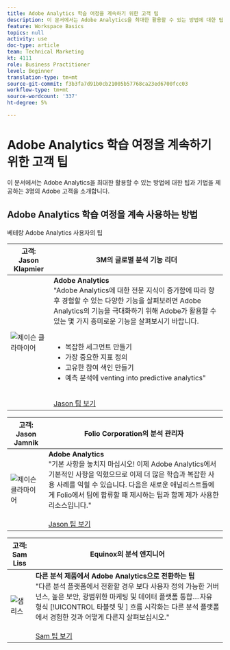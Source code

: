 ```yaml
---
title: Adobe Analytics 학습 여정을 계속하기 위한 고객 팁
description: 이 문서에서는 Adobe Analytics을 최대한 활용할 수 있는 방법에 대한 팁과 기법을 제공하는 3명의 Adobe 고객을 소개합니다.
feature: Workspace Basics
topics: null
activity: use
doc-type: article
team: Technical Marketing
kt: 4111
role: Business Practitioner
level: Beginner
translation-type: tm+mt
source-git-commit: f3b3fa7d91b0cb21005b57768ca23ed6700fcc03
workflow-type: tm+mt
source-wordcount: '337'
ht-degree: 5%

---
```



# Adobe Analytics 학습 여정을 계속하기 위한 고객 팁

이 문서에서는 Adobe Analytics을 최대한 활용할 수 있는 방법에 대한 팁과 기법을 제공하는 3명의 Adobe 고객을 소개합니다.

## Adobe Analytics 학습 여정을 계속 사용하는 방법

베테랑 Adobe Analytics 사용자의 팁

| 고객:<br>Jason Klapmier | 3M의 글로벌 분석 기능 리더 |
|------------|------------|
| ![제이슨 클라마이어](assets/jasonklapmeier.jpg) | **Adobe Analytics** <br> &quot;Adobe Analytics에 대한 전문 지식이 증가함에 따라 향후 경험할 수 있는 다양한 기능을 살펴보려면 Adobe Analytics의 기능을 극대화하기 위해 Adobe가 활용할 수 있는 몇 가지 흥미로운 기능을 살펴보시기 바랍니다.  <br><br><ul><li>복잡한 세그먼트 만들기</li><li>가장 중요한 지표 정의</li><li>고유한 참여 색인 만들기</li><li>예측 분석에 venting into predictive analytics&quot;</li></ul><br>[Jason 팁 보기](https://experienceleaguecommunities.adobe.com/t5/Adobe-Analytics-Discussions/Incredible-Things-You-Can-Do-in-Adobe-Analytics/td-p/354333) |

| 고객:<br>Jason Jamnik | Folio Corporation의 분석 관리자 |
|------------|------------|
| ![제이슨 클라마이어](assets/jasonjamnik.jpg) | **Adobe Analytics** <br>  &quot;기본 사항을 놓치지 마십시오! 이제 Adobe Analytics에서 기본적인 사항을 익혔으므로 이제 더 많은 학습과 복잡한 사용 사례를 익힐 수 있습니다. 다음은 새로운 애널리스트들에게 Folio에서 팀에 합류할 때 제시하는 팁과 함께 제가 사용한 리소스입니다.&quot;<br><br>[Jason 팁 보기](https://experienceleaguecommunities.adobe.com/t5/Adobe-Analytics-Discussions/Here-are-the-resources-I-used-to-become-an-expert-at-using-Adobe/m-p/354226) |

| 고객:<br>Sam Liss | Equinox의 분석 엔지니어 |
|------------|------------|
| ![샘 리스](assets/samliss.jpg) | **다른 분석 제품에서 Adobe Analytics으로 전환하는 팁** <br>  &quot;다른 분석 플랫폼에서 전환할 경우 보다 사용자 정의 가능한 거버넌스, 높은 보안, 광범위한 마케팅 및 데이터 플랫폼 통합....자유 형식  [!UICONTROL 타블렛 및 ] 흐름 시각화는 다른 분석 플랫폼에서   경험한 것과 어떻게 다른지 살펴보십시오.&quot;<br><br>[Sam 팁 보기](https://experienceleaguecommunities.adobe.com/t5/Adobe-Analytics-Discussions/An-Analyst-s-Quick-Start-Guide-Switching-to-Adobe/td-p/354312) |
